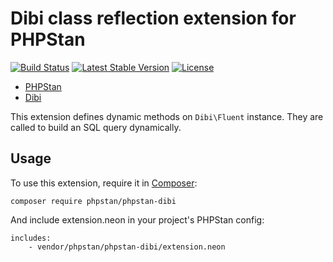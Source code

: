 # Dibi class reflection extension for PHPStan

[![Build Status](https://travis-ci.org/phpstan/phpstan-dibi.svg)](https://travis-ci.org/phpstan/phpstan-dibi)
[![Latest Stable Version](https://poser.pugx.org/phpstan/phpstan-dibi/v/stable)](https://packagist.org/packages/phpstan/phpstan-dibi)
[![License](https://poser.pugx.org/phpstan/phpstan-dibi/license)](https://packagist.org/packages/phpstan/phpstan-dibi)

* [PHPStan](https://github.com/phpstan/phpstan)
* [Dibi](https://dibiphp.com/)

This extension defines dynamic methods on `Dibi\Fluent` instance. They are called to build an SQL query dynamically.

## Usage

To use this extension, require it in [Composer](https://getcomposer.org/):

```
composer require phpstan/phpstan-dibi
```

And include extension.neon in your project's PHPStan config:

```
includes:
	- vendor/phpstan/phpstan-dibi/extension.neon
```
